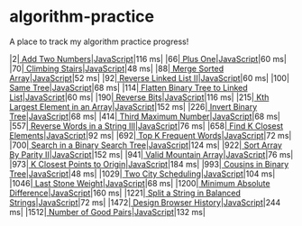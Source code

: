 # algorithm-practice
A place to track my algorithm practice progress!

|2|[ Add Two Numbers](https://leetcode.com/problems/add-two-numbers/)|[JavaScript](./solutions/2.%20Add%20Two%20NumbersJavaScript)|116 ms|
|66|[ Plus One](https://leetcode.com/problems/plus-one/)|[JavaScript](./solutions/66.%20Plus%20OneJavaScript)|60 ms|
|70|[ Climbing Stairs](https://leetcode.com/problems/climbing-stairs/)|[JavaScript](./solutions/70.%20Climbing%20StairsJavaScript)|48 ms|
|88|[ Merge Sorted Array](https://leetcode.com/problems/merge-sorted-array/)|[JavaScript](./solutions/88.%20Merge%20Sorted%20ArrayJavaScript)|52 ms|
|92|[ Reverse Linked List II](https://leetcode.com/problems/reverse-linked-list-ii/)|[JavaScript](./solutions/92.%20Reverse%20Linked%20List%20IIJavaScript)|60 ms|
|100|[ Same Tree](https://leetcode.com/problems/same-tree/)|[JavaScript](./solutions/100.%20Same%20TreeJavaScript)|68 ms|
|114|[ Flatten Binary Tree to Linked List](https://leetcode.com/problems/flatten-binary-tree-to-linked-list/)|[JavaScript](./solutions/114.%20Flatten%20Binary%20Tree%20to%20Linked%20ListJavaScript)|60 ms|
|190|[ Reverse Bits](https://leetcode.com/problems/reverse-bits/)|[JavaScript](./solutions/190.%20Reverse%20BitsJavaScript)|116 ms|
|215|[ Kth Largest Element in an Array](https://leetcode.com/problems/kth-largest-element-in-an-array/)|[JavaScript](./solutions/215.%20Kth%20Largest%20Element%20in%20an%20ArrayJavaScript)|152 ms|
|226|[ Invert Binary Tree](https://leetcode.com/problems/invert-binary-tree/)|[JavaScript](./solutions/226.%20Invert%20Binary%20TreeJavaScript)|68 ms|
|414|[ Third Maximum Number](https://leetcode.com/problems/third-maximum-number/)|[JavaScript](./solutions/414.%20Third%20Maximum%20NumberJavaScript)|68 ms|
|557|[ Reverse Words in a String III](https://leetcode.com/problems/reverse-words-in-a-string-iii/)|[JavaScript](./solutions/557.%20Reverse%20Words%20in%20a%20String%20IIIJavaScript)|76 ms|
|658|[ Find K Closest Elements](https://leetcode.com/problems/find-k-closest-elements/)|[JavaScript](./solutions/658.%20Find%20K%20Closest%20ElementsJavaScript)|92 ms|
|692|[ Top K Frequent Words](https://leetcode.com/problems/top-k-frequent-words/)|[JavaScript](./solutions/692.%20Top%20K%20Frequent%20WordsJavaScript)|72 ms|
|700|[ Search in a Binary Search Tree](https://leetcode.com/problems/search-in-a-binary-search-tree/)|[JavaScript](./solutions/700.%20Search%20in%20a%20Binary%20Search%20TreeJavaScript)|124 ms|
|922|[ Sort Array By Parity II](https://leetcode.com/problems/sort-array-by-parity-ii/)|[JavaScript](./solutions/922.%20Sort%20Array%20By%20Parity%20IIJavaScript)|152 ms|
|941|[ Valid Mountain Array](https://leetcode.com/problems/valid-mountain-array/)|[JavaScript](./solutions/941.%20Valid%20Mountain%20ArrayJavaScript)|76 ms|
|973|[ K Closest Points to Origin](https://leetcode.com/problems/k-closest-points-to-origin/)|[JavaScript](./solutions/973.%20K%20Closest%20Points%20to%20OriginJavaScript)|184 ms|
|993|[ Cousins in Binary Tree](https://leetcode.com/problems/cousins-in-binary-tree/)|[JavaScript](./solutions/993.%20Cousins%20in%20Binary%20TreeJavaScript)|48 ms|
|1029|[ Two City Scheduling](https://leetcode.com/problems/two-city-scheduling/)|[JavaScript](./solutions/1029.%20Two%20City%20SchedulingJavaScript)|104 ms|
|1046|[ Last Stone Weight](https://leetcode.com/problems/last-stone-weight/)|[JavaScript](./solutions/1046.%20Last%20Stone%20WeightJavaScript)|68 ms|
|1200|[ Minimum Absolute Difference](https://leetcode.com/problems/minimum-absolute-difference/)|[JavaScript](./solutions/1200.%20Minimum%20Absolute%20DifferenceJavaScript)|160 ms|
|1221|[ Split a String in Balanced Strings](https://leetcode.com/problems/split-a-string-in-balanced-strings/)|[JavaScript](./solutions/1221.%20Split%20a%20String%20in%20Balanced%20StringsJavaScript)|72 ms|
|1472|[ Design Browser History](https://leetcode.com/problems/design-browser-history/)|[JavaScript](./solutions/1472.%20Design%20Browser%20HistoryJavaScript)|244 ms|
|1512|[ Number of Good Pairs](https://leetcode.com/problems/number-of-good-pairs/)|[JavaScript](./solutions/1512.%20Number%20of%20Good%20PairsJavaScript)|132 ms|
